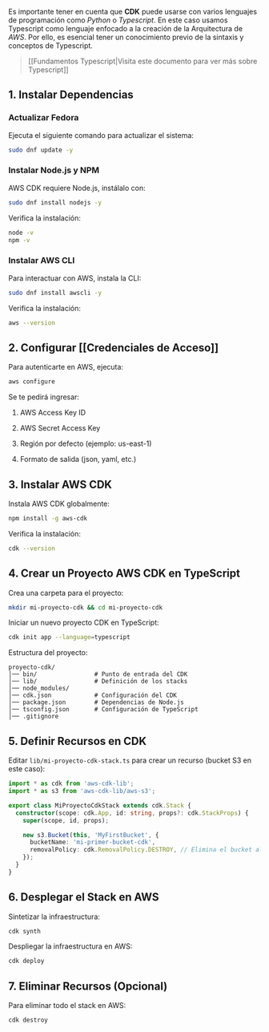 Es importante tener en cuenta que **CDK** puede usarse con varios lenguajes de programación como *Python* o *Typescript*. En este caso usamos Typescript como lenguaje enfocado a la creación de la Arquitectura de *AWS*. Por ello, es esencial tener un conocimiento previo de la sintaxis y conceptos de Typescript.

>
>[[Fundamentos Typescript|Visita este documento para ver más sobre Typescript]]
>

## 1. Instalar Dependencias

### Actualizar Fedora

Ejecuta el siguiente comando para actualizar el sistema:

```bash
sudo dnf update -y
```

### Instalar Node.js y NPM

AWS CDK requiere Node.js, instálalo con:

```bash
sudo dnf install nodejs -y
```

Verifica la instalación:

```bash
node -v
npm -v
```

### Instalar AWS CLI

Para interactuar con AWS, instala la CLI:

```bash
sudo dnf install awscli -y
```

Verifica la instalación:

```bash
aws --version
```

## 2. Configurar [[Credenciales de Acceso]]

Para autenticarte en AWS, ejecuta:

```bash
aws configure
```

Se te pedirá ingresar:

1. AWS Access Key ID
    
2. AWS Secret Access Key
    
3. Región por defecto (ejemplo: us-east-1)
    
4. Formato de salida (json, yaml, etc.)
    

## 3. Instalar AWS CDK

Instala AWS CDK globalmente:

```bash
npm install -g aws-cdk
```

Verifica la instalación:

```bash
cdk --version
```

## 4. Crear un Proyecto AWS CDK en TypeScript

Crea una carpeta para el proyecto:

```bash
mkdir mi-proyecto-cdk && cd mi-proyecto-cdk
```

Iniciar un nuevo proyecto CDK en TypeScript:

```bash
cdk init app --language=typescript
```

Estructura del proyecto:

```
proyecto-cdk/
│── bin/                # Punto de entrada del CDK
│── lib/                # Definición de los stacks
│── node_modules/       
│── cdk.json            # Configuración del CDK
│── package.json        # Dependencias de Node.js
│── tsconfig.json       # Configuración de TypeScript
│── .gitignore
```

## 5. Definir Recursos en CDK

Editar `lib/mi-proyecto-cdk-stack.ts` para crear un recurso (bucket S3 en este caso):

```typescript
import * as cdk from 'aws-cdk-lib';
import * as s3 from 'aws-cdk-lib/aws-s3';

export class MiProyectoCdkStack extends cdk.Stack {
  constructor(scope: cdk.App, id: string, props?: cdk.StackProps) {
    super(scope, id, props);

    new s3.Bucket(this, 'MyFirstBucket', {
      bucketName: 'mi-primer-bucket-cdk',
      removalPolicy: cdk.RemovalPolicy.DESTROY, // Elimina el bucket al destruir el stack
    });
  }
}
```

## 6. Desplegar el Stack en AWS

Sintetizar la infraestructura:

```bash
cdk synth
```

Despliegar la infraestructura en AWS:

```bash
cdk deploy
```

## 7. Eliminar Recursos (Opcional)

Para eliminar todo el stack en AWS:

```bash
cdk destroy
```
